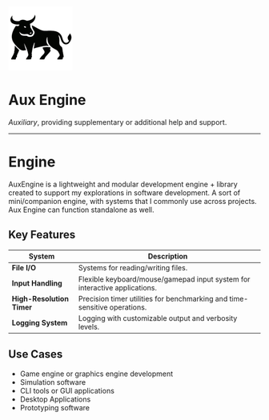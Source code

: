 ﻿![logo](docs/img/aux-logo-128x.png)

# Aux Engine

*Auxiliary*, providing supplementary or additional help and support.

---

# Engine

AuxEngine is a lightweight and modular development engine + library created to support my explorations in software development. A sort of mini/companion engine, with systems that I commonly use across projects. Aux Engine can function standalone as well.

## Key Features

| System               | Description                                                                 |
|----------------------|-----------------------------------------------------------------------------|
| **File I/O**          | Systems for reading/writing files.   |
| **Input Handling**    | Flexible keyboard/mouse/gamepad input system for interactive applications.         |
| **High-Resolution Timer** | Precision timer utilities for benchmarking and time-sensitive operations. |
| **Logging System**    | Logging with customizable output and verbosity levels.         |

## Use Cases

- Game engine or graphics engine development
- Simulation software
- CLI tools or GUI applications
- Desktop Applications
- Prototyping software